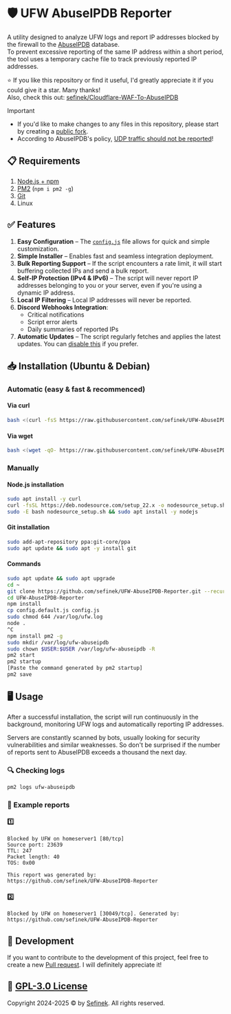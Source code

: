 # 🛡️ UFW AbuseIPDB Reporter
A utility designed to analyze UFW logs and report IP addresses blocked by the firewall to the [AbuseIPDB](https://www.abuseipdb.com) database.  
To prevent excessive reporting of the same IP address within a short period, the tool uses a temporary cache file to track previously reported IP addresses.

⭐ If you like this repository or find it useful, I'd greatly appreciate it if you could give it a star. Many thanks!  
Also, check this out: [sefinek/Cloudflare-WAF-To-AbuseIPDB](https://github.com/sefinek/Cloudflare-WAF-To-AbuseIPDB)

> [!IMPORTANT]
> - If you'd like to make changes to any files in this repository, please start by creating a [public fork](https://github.com/sefinek/UFW-AbuseIPDB-Reporter/fork).
> - According to AbuseIPDB's policy, [UDP traffic should not be reported](https://github.com/sefinek/UFW-AbuseIPDB-Reporter/discussions/2)!


## 📋 Requirements
1. [Node.js + npm](https://github.com/sefinek/UFW-AbuseIPDB-Reporter?tab=readme-ov-file#nodejs-installation)
2. [PM2](https://www.npmjs.com/package/pm2) (`npm i pm2 -g`)
3. [Git](https://github.com/sefinek/UFW-AbuseIPDB-Reporter?tab=readme-ov-file#git-installation)
4. Linux


## ✅ Features
1. **Easy Configuration** – The [`config.js`](config.default.js) file allows for quick and simple customization.
2. **Simple Installer** – Enables fast and seamless integration deployment.
3. **Bulk Reporting Support** – If the script encounters a rate limit, it will start buffering collected IPs and send a bulk report.
4. **Self-IP Protection (IPv4 & IPv6)** – The script will never report IP addresses belonging to you or your server, even if you're using a dynamic IP address.
5. **Local IP Filtering** – Local IP addresses will never be reported.
6. **Discord Webhooks Integration**:
   - Critical notifications
   - Script error alerts
   - Daily summaries of reported IPs
7. **Automatic Updates** – The script regularly fetches and applies the latest updates. You can [disable this](https://github.com/sefinek/UFW-AbuseIPDB-Reporter/blob/main/config.default.js#L14) if you prefer.


## 📥 Installation (Ubuntu & Debian)

### Automatic (easy & fast & recommenced)
#### Via curl
```bash
bash <(curl -fsS https://raw.githubusercontent.com/sefinek/UFW-AbuseIPDB-Reporter/main/install.sh)
```

#### Via wget
```bash
bash <(wget -qO- https://raw.githubusercontent.com/sefinek/UFW-AbuseIPDB-Reporter/main/install.sh)
```

### Manually
#### Node.js installation
```bash
sudo apt install -y curl
curl -fsSL https://deb.nodesource.com/setup_22.x -o nodesource_setup.sh
sudo -E bash nodesource_setup.sh && sudo apt install -y nodejs
```

#### Git installation
```bash
sudo add-apt-repository ppa:git-core/ppa
sudo apt update && sudo apt -y install git 
```

#### Commands
```bash
sudo apt update && sudo apt upgrade
cd ~
git clone https://github.com/sefinek/UFW-AbuseIPDB-Reporter.git --recurse-submodules
cd UFW-AbuseIPDB-Reporter
npm install
cp config.default.js config.js
sudo chmod 644 /var/log/ufw.log
node .
^C
npm install pm2 -g
sudo mkdir /var/log/ufw-abuseipdb
sudo chown $USER:$USER /var/log/ufw-abuseipdb -R
pm2 start
pm2 startup
[Paste the command generated by pm2 startup]
pm2 save
```


## 🖥️ Usage
After a successful installation, the script will run continuously in the background, monitoring UFW logs and automatically reporting IP addresses.

Servers are constantly scanned by bots, usually looking for security vulnerabilities and similar weaknesses.
So don't be surprised if the number of reports sent to AbuseIPDB exceeds a thousand the next day.

### 🔍 Checking logs
```bash
pm2 logs ufw-abuseipdb
```

### 📄 Example reports
#### 1️⃣
```text
Blocked by UFW on homeserver1 [80/tcp]
Source port: 23639
TTL: 247
Packet length: 40
TOS: 0x00

This report was generated by:
https://github.com/sefinek/UFW-AbuseIPDB-Reporter
```

#### 2️⃣
```text
Blocked by UFW on homeserver1 [30049/tcp]. Generated by: https://github.com/sefinek/UFW-AbuseIPDB-Reporter
```


## 🤝 Development
If you want to contribute to the development of this project, feel free to create a new [Pull request](https://github.com/sefinek/UFW-AbuseIPDB-Reporter/pulls). I will definitely appreciate it!


## 🔑 [GPL-3.0 License](LICENSE)
Copyright 2024-2025 © by [Sefinek](https://sefinek.net). All rights reserved.